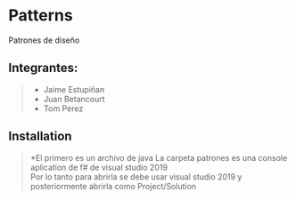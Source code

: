 ﻿# Patterns
Patrones de diseño
## Integrantes:
>* Jaime Estupiñan
>* Juan Betancourt
>* Tom Perez

## Installation
>*El primero es un archivo de java
> La carpeta patrones es una console aplication de f# de visual studio 2019 <br/>
> Por lo tanto para abrirla se debe usar visual studio 2019 y posteriormente abrirla como Project/Solution
